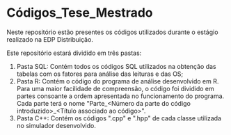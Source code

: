 # Códigos_Tese_Mestrado

Neste repositório estão presentes os códigos utilizados durante o estágio realizado na EDP Distribuição.

Este repositório estará dividido em três pastas:
1. Pasta SQL: Contém todos os códigos SQL utilizados na obtenção das tabelas com os fatores para análise das leituras e das OS;
2. Pasta R: Contém o código do programa de análise desenvolvido em R. Para uma maior facilidade de compreensão, o código foi dividido em partes consoante a ordem apresentada no funcionamento do programa. Cada parte terá o nome "Parte_<Número da parte do código introduzido>\_<Título associado ao código>".
3. Pasta C++: Contém os códigos ".cpp" e ".hpp" de cada classe utilizada no simulador desenvolvido.
